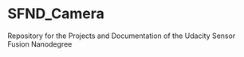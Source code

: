 # SFND_Camera
Repository for the Projects and Documentation of the Udacity Sensor Fusion Nanodegree 
